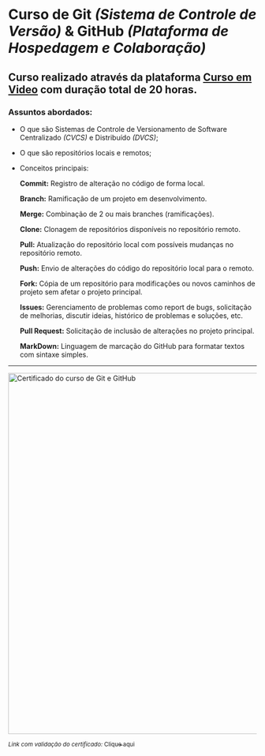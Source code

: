 # **Curso de Git** *(Sistema de Controle de Versão)* **& GitHub** *(Plataforma de Hospedagem e Colaboração)*
## Curso realizado através da plataforma [Curso em Video](https://www.cursoemvideo.com/) com duração total de 20 horas.

### Assuntos abordados:

* O que são Sistemas de Controle de Versionamento de Software Centralizado *(CVCS)* e Distribuído *(DVCS)*;
* O que são repositórios locais e remotos;
* Conceitos principais:
  
  **Commit:** Registro de alteração no código de forma local.

  **Branch:** Ramificação de um projeto em desenvolvimento.
  
  **Merge:** Combinação de 2 ou mais branches (ramificações).

  **Clone:** Clonagem de repositórios disponíveis no repositório remoto.

  **Pull:** Atualização do repositório local com possíveis mudanças no repositório remoto.

  **Push:** Envio de alterações do código do repositório local para o remoto.

  **Fork:** Cópia de um repositório para modificações ou novos caminhos de projeto sem afetar o projeto principal.

  **Issues:** Gerenciamento de problemas como report de bugs, solicitação de melhorias, discutir ideias, histórico de problemas e soluções, etc.

  **Pull Request:** Solicitação de inclusão de alterações no projeto principal.
  
  **MarkDown:** Linguagem de marcação do GitHub para formatar textos com sintaxe simples.
---  
<img width="947" height="732" alt="Certificado do curso de Git e GitHub" src="https://github.com/user-attachments/assets/03948e88-63bd-418d-bea0-f6c31b15687b"/>

<sub>*Link com validação do certificado:* </sub> [<sub>Clique aqui</sub>](https://www.cursoemvideo.com/validacao-de-certificado/?codigo=70C92-A18C-4)

